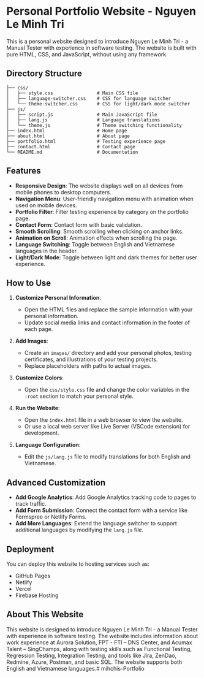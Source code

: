 # Personal Portfolio Website - Nguyen Le Minh Tri

This is a personal website designed to introduce Nguyen Le Minh Tri - a Manual Tester with experience in software testing. The website is built with pure HTML, CSS, and JavaScript, without using any framework.

## Directory Structure

```
├── css/
│   ├── style.css                # Main CSS file
│   ├── language-switcher.css    # CSS for language switcher
│   └── theme-switcher.css       # CSS for light/dark mode switcher
├── js/
│   ├── script.js                # Main JavaScript file
│   ├── lang.js                  # Language translations
│   └── theme.js                 # Theme switching functionality
├── index.html                   # Home page
├── about.html                   # About page
├── portfolio.html               # Testing experience page
├── contact.html                 # Contact page
└── README.md                    # Documentation
```

## Features

- **Responsive Design**: The website displays well on all devices from mobile phones to desktop computers.
- **Navigation Menu**: User-friendly navigation menu with animation when used on mobile devices.
- **Portfolio Filter**: Filter testing experience by category on the portfolio page.
- **Contact Form**: Contact form with basic validation.
- **Smooth Scrolling**: Smooth scrolling when clicking on anchor links.
- **Animation on Scroll**: Animation effects when scrolling the page.
- **Language Switching**: Toggle between English and Vietnamese languages in the header.
- **Light/Dark Mode**: Toggle between light and dark themes for better user experience.

## How to Use

1. **Customize Personal Information**:
   - Open the HTML files and replace the sample information with your personal information.
   - Update social media links and contact information in the footer of each page.

2. **Add Images**:
   - Create an `images/` directory and add your personal photos, testing certificates, and illustrations of your testing projects.
   - Replace placeholders with paths to actual images.

3. **Customize Colors**:
   - Open the `css/style.css` file and change the color variables in the `:root` section to match your personal style.

4. **Run the Website**:
   - Open the `index.html` file in a web browser to view the website.
   - Or use a local web server like Live Server (VSCode extension) for development.

5. **Language Configuration**:
   - Edit the `js/lang.js` file to modify translations for both English and Vietnamese.

## Advanced Customization

- **Add Google Analytics**: Add Google Analytics tracking code to pages to track traffic.
- **Add Form Submission**: Connect the contact form with a service like Formspree or Netlify Forms.
- **Add More Languages**: Extend the language switcher to support additional languages by modifying the `lang.js` file.

## Deployment

You can deploy this website to hosting services such as:
- GitHub Pages
- Netlify
- Vercel
- Firebase Hosting

## About This Website

This website is designed to introduce Nguyen Le Minh Tri - a Manual Tester with experience in software testing. The website includes information about work experience at Aurora Solution, FPT - FTI – DNS Center, and Acumax Talent – SingChamps, along with testing skills such as Functional Testing, Regression Testing, Integration Testing, and tools like Jira, ZenDao, Redmine, Azure, Postman, and basic SQL. The website supports both English and Vietnamese languages.#   m i h c h i s - P o r t f o l i o  
 